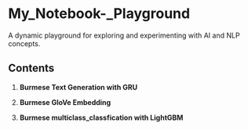 # My_Notebook-_Playground

A dynamic playground for exploring and experimenting with AI and NLP concepts.

## Contents

1. **Burmese Text Generation with GRU**

2. **Burmese GloVe Embedding**

3. **Burmese multiclass_classfication with LightGBM**


